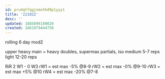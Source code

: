 ```yaml
---
id: pru4qtfqgjnmshhd9p1yyy1
title: '221022'
desc: ''
updated: 1685896180020
created: 1661979444750
---
```


rolling 6 day mod2

upper
  heavy   main = heavy doubles, supermax partials, iso
  medium  5-7 reps
  light   12-20 reps

RiR 2 W1 - 0 W3
rW1 = est max -5% @8-9
rW2 = est max -0% @9-10
rW3 = est max +5% @10
rW4 = est max -20% @7-8